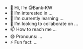 - 👋 Hi, I’m @Bank-KW
- 👀 I’m interested in ...
- 🌱 I’m currently learning ...
- 💞️ I’m looking to collaborate on ...
- 📫 How to reach me ...
- 😄 Pronouns: ...
- ⚡ Fun fact: ...

<!---
kraiwitkamjanda/kraiwitkamjanda is a ✨ special ✨ repository because its `README.md` (this file) appears on your GitHub profile.
You can click the Preview link to take a look at your changes.
--->
